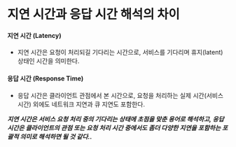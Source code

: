 # 지연 시간과 응답 시간 해석의 차이

#### 지연 시간 (Latency)

- 지연 시간은 요청이 처리되길 기다리는 시간으로, 서비스를 기다리며 휴지(latent) 상태인 시간을 의미한다.

#### 응답 시간 (Response Time)

- 응답 시간은 클라이언트 관점에서 본 시간으로, 요청을 처리하는 실제 시간(서비스 시간) 외에도 네트워크 지연과 큐 지연도 포함한다.

***지연 시간은 서비스 요청 처리 중의 기다리는 상태에 초점을 맞춘 용어로 해석하고, 응답 시간은 클라이언트의 관점 또는 요청 처리 시간 중에서도 좀더 다양한 지연을 포함하는 포괄적 의미로 해석하면 될 것 같다..***
